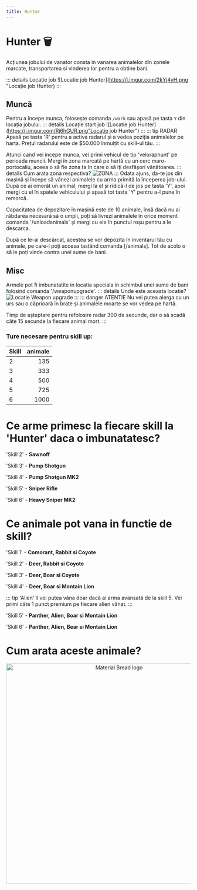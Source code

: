 ```yaml
---
title: Hunter
---
```



# Hunter 🗑️
Acțiunea jobului de vanator consta in vanarea animalelor din zonele marcate, transportarea si vinderea lor pentru a obtine bani.

::: details Locație job
![Locatie job Hunter](https://i.imgur.com/2kYj4yH.png "Locație job Hunter)
:::
## Muncă
Pentru a începe munca, folosește comanda `/work` sau apasă pe tasta `Y` din locația jobului.
::: details Locație start job
![Locatie job Hunter](https://i.imgur.com/Rj6hGUR.png"Locație job Hunter")
:::
::: tip RADAR
Apasă pe tasta 'R' pentru a activa radarul și a vedea poziția animalelor pe harta. Prețul radarului este de $50.000 înmulțit cu skill-ul tău.
:::

Atunci cand vei incepe munca, vei primi  vehicul de tip 'veloraphunt' pe perioada muncii. Mergi în zona marcată pe hartă cu un cerc maro-portocaliu, aceea o să fie zona ta în care o să iți desfășori vânătoarea.
::: details Cum arata zona respectiva?
![ZONA](https://i.imgur.com/QO3xis0.png "Zona Hunter")
:::
Odata ajuns, da-te jos din mașină și începe să vânezi animalele cu arma primită la începerea job-ului. După ce ai omorât un animal, mergi la el și ridică-l de jos pe tasta 'Y', apoi mergi cu el în spatele vehiculului și apasă tot tasta 'Y' pentru a-l pune în remorcă.

Capacitatea de depozitare în mașină este de 10 animale, însă dacă nu ai răbdarea necesară să o umpli, poți să livrezi animalele în orice moment comanda '/unloadanimals' și mergi cu ele în punctul roșu pentru a le descarca.

După ce le-ai descărcat, acestea se vor depozita în inventarul tău cu animale, pe care-l poți accesa tastând comanda [/animals]. Tot de acolo o să le poți vinde contra unei sume de bani.

## Misc
Armele pot fi imbunatatite in locatia speciala in schimbul unei sume de bani folosind comanda '/weaponupgrade'.
::: details Unde este aceasta locatie?
![Locatie Weapon upgrade](https://i.imgur.com/Rj6hGUR.png "Locație weapon upgrade")
:::
::: danger ATENTIE
Nu vei putea alerga cu un urs sau o căprioară în brațe și animalele moarte se vor vedea pe hartă. 

Timp de așteptare pentru refolosire radar 300 de secunde, dar o să scadă câte 15 secunde la fiecare animal mort.
::: 
### Ture necesare pentru skill up:

| Skill         |  animale   |
| ------------- | ----: |
| 2             | 135|
| 3             | 333|
| 4             | 500|
| 5             | 725|
| 6             | 1000|

# Ce arme primesc la fiecare skill la 'Hunter' daca o imbunatatesc?

'Skill 2' - **Sawnoff**

'Skill 3' - **Pump Shotgun**

'Skill 4' - **Pump Shotgun MK2**

'Skill 5' - **Sniper Rifle**

'Skill 6' - **Heavy Sniper MK2**

# Ce animale pot vana in functie de skill?

'Skill 1' - **Comorant, Rabbit si Coyote**

'Skill 2' - **Deer, Rabbit si Coyote**

'Skill 3' - **Deer, Boar si Coyote**

'Skill 4' - **Deer, Boar si Montain Lion**

::: tip
'Alien' îl vei putea vâna doar dacă ai arma avansată de la skill 5. Vei primi câte 1 punct premium pe fiecare alien vânat.
:::

'Skill 5' - **Panther, Alien, Boar si Montain Lion**

'Skill 6' - **Panther, Alien, Bear si Montain Lion**

# Cum arata aceste animale?


<p align="center">
    <img width="600" src="https://i.imgur.com/OPrm6qj.png" alt="Material Bread logo">
</p>

